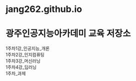 # jang262.github.io
# 광주인공지능아카데미 교육 저장소
1주차1강_인공지능_개론  
1주차2강_인지컴퓨팅  
1주차3강_머신러닝  
1주차4강_딥러닝  
1주차_과제  
